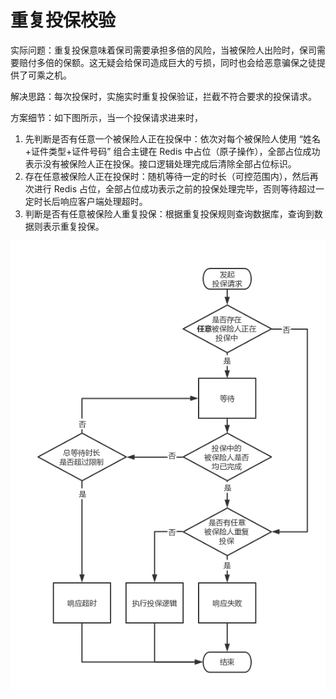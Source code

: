 # 重复投保校验

实际问题：重复投保意味着保司需要承担多倍的风险，当被保险人出险时，保司需要赔付多倍的保额。这无疑会给保司造成巨大的亏损，同时也会给恶意骗保之徒提供了可乘之机。

解决思路：每次投保时，实施实时重复投保验证，拦截不符合要求的投保请求。

方案细节：如下图所示，当一个投保请求进来时，

1. 先判断是否有任意一个被保险人正在投保中：依次对每个被保险人使用 “姓名+证件类型+证件号码” 组合主键在 Redis 中占位（原子操作），全部占位成功表示没有被保险人正在投保。接口逻辑处理完成后清除全部占位标识。
2. 存在任意被保险人正在投保时：随机等待一定的时长（可控范围内），然后再次进行 Redis 占位，全部占位成功表示之前的投保处理完毕，否则等待超过一定时长后响应客户端处理超时。
3. 判断是否有任意被保险人重复投保：根据重复投保规则查询数据库，查询到数据则表示重复投保。

<img src="./imgs/成立初期系统设计-重复投保校验.png" width="650"  alt="成立初期系统设计-重复投保校验"/>
